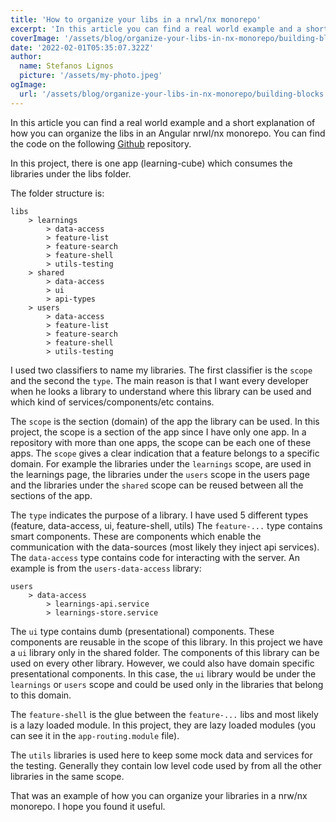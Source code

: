 ```yaml
---
title: 'How to organize your libs in a nrwl/nx monorepo'
excerpt: 'In this article you can find a real world example and a short explanation of how you can organize the libs in an Angular nrwl/nx monorepo'
coverImage: '/assets/blog/organize-your-libs-in-nx-monorepo/building-blocks.jpeg'
date: '2022-02-01T05:35:07.322Z'
author:
  name: Stefanos Lignos
  picture: '/assets/my-photo.jpeg'
ogImage:
  url: '/assets/blog/organize-your-libs-in-nx-monorepo/building-blocks.jpeg'
---
```



In this article you can find a real world example and a short explanation of how you can organize the libs in an Angular nrwl/nx monorepo. You can find the code on the following [Github](https://github.com/stefanoslig/organize-nx-libs-article-demo. 
) repository.

In this project, there is one app (learning-cube) which consumes the libraries under the libs folder. 

The folder structure is:
~~~
libs 
	> learnings
		> data-access
		> feature-list
		> feature-search
		> feature-shell
		> utils-testing
	> shared
		> data-access
		> ui
		> api-types
	> users
		> data-access
		> feature-list
		> feature-search
		> feature-shell
		> utils-testing
~~~

I used two classifiers to name my libraries. The first classifier is the `scope` and the second the `type`. The main reason is that I want every developer when he looks a library to understand where this library can be used and which kind of services/components/etc contains. 

The `scope` is the section (domain) of the app the library can be used. In this project, the scope is a section of the app since I have only one app. In a repository with more than one apps, the scope can be each one of these apps. The `scope` gives a clear indication that a feature belongs to a specific domain. For example the libraries under the `learnings` scope, are used in the learnings page, the libraries under the `users` scope in the users page and the libraries under the `shared` scope can be reused between all the sections of the app.

The `type` indicates the purpose of a library. I have used 5 different types (feature, data-access, ui, feature-shell, utils) The `feature-...` type contains smart components. These are components which enable the communication with the data-sources (most likely they inject api services). The `data-access` type contains  code for interacting with the server. An example is from the `users-data-access` library:
~~~
users
	> data-access
		> learnings-api.service
		> learnings-store.service
~~~ 

The `ui` type contains dumb (presentational) components. These components are reusable in the scope of this library. In this project we have a `ui` library only in the shared folder. The components of this library can be used on every other library. However, we could also have domain specific presentational components. In this case, the `ui` library would be under the `learnings` or `users` scope and could be used only in the libraries that belong to this domain.

The `feature-shell` is the glue between the `feature-...` libs and most likely is a lazy loaded module. In this project, they are lazy loaded modules (you can see it in the `app-routing.module` file).  

The `utils` libraries is used here to keep some mock data and services for the testing. Generally they contain low level code used by from all the other libraries in the same scope.

That was an example of how you can organize your libraries in a nrw/nx monorepo. I hope you found it useful.


